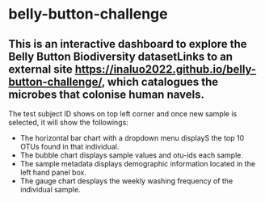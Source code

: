 # belly-button-challenge

## This is an interactive dashboard to explore the Belly Button Biodiversity datasetLinks to an external site https://inaluo2022.github.io/belly-button-challenge/, which catalogues the microbes that colonise human navels.

The test subject ID shows on top left corner and once new sample is selected, it will show the followings:

- The horizontal bar chart with a dropdown menu displayS the top 10 OTUs found in that individual.
- The bubble chart displays sample values and otu-ids each sample.
- The sample metadata displays demographic information located in the left hand panel box.
- The gauge chart desplays the weekly washing frequency of the individual sample.
